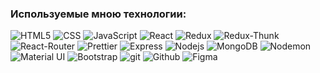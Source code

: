 ### Используемые мною технологии:

<p>
  <img alt="HTML5" src="https://img.shields.io/badge/-HTML-yellow?style=for-the-badge&logo=HTML5&logoColor=orange" />
  <img alt="CSS" src="https://img.shields.io/badge/-CSS-blue?style=for-the-badge&logo=HTML5&logoColor=white" />
  <img alt="JavaScript" src="https://img.shields.io/badge/-JavaScript-red?style=for-the-badge&logo=JavaScript&logoColor=white" />
  <img alt="React" src="https://img.shields.io/badge/-React-45b8d8?style=for-the-badge&logo=react&logoColor=white" />
  <img alt="Redux" src="https://img.shields.io/badge/-Redux-430098?style=for-the-badge&logo=redux&logoColor=white" />
  <img alt="Redux-Thunk" src="https://img.shields.io/badge/-Redux_Thunk-430098?style=for-the-badge&logo=Redux&logoColor=white" />
  <img alt="React-Router" src="https://img.shields.io/badge/-React_Router-black?style=for-the-badge&logo=react-router&logoColor=orange" />
  <img alt="Prettier" src="https://img.shields.io/badge/-Prettier-grey?style=for-the-badge&logo=Prettier&logoColor=orange" />
  <img alt="Express" src="https://img.shields.io/badge/-Express-pink?style=for-the-badge&logo=Express&logoColor=black" />
  <img alt="Nodejs" src="https://img.shields.io/badge/-Nodejs-43853d?style=for-the-badge&logo=Node.js&logoColor=white" />
  <img alt="MongoDB" src="https://img.shields.io/badge/-mongo_DB-white?style=for-the-badge&logo=mongoDB&logoColor=43853d" />  
  <img alt="Nodemon" src="https://img.shields.io/badge/-Nodemon-black?style=for-the-badge&logo=nodemon&logoColor=43853d" />  
  <img alt="Material UI" src="https://img.shields.io/badge/-MaterialUI-blue?style=for-the-badge&logo=materialUI&logoColor=white" />
  <img alt="Bootstrap" src="https://img.shields.io/badge/-Bootstrap-430098?style=for-the-badge&logo=Bootstrap&logoColor=white" />
  <img alt="git" src="https://img.shields.io/badge/-Git-F05032?style=for-the-badge&logo=git&logoColor=white" />
  <img alt="Github" src="https://img.shields.io/badge/-Github-black?style=for-the-badge&logo=github&logoColor=white" />
  <img alt="Figma" src="https://img.shields.io/badge/-Figma-rgb(242, 78, 30)?style=for-the-badge&logo=figma&logoColor=white" />
</p>

